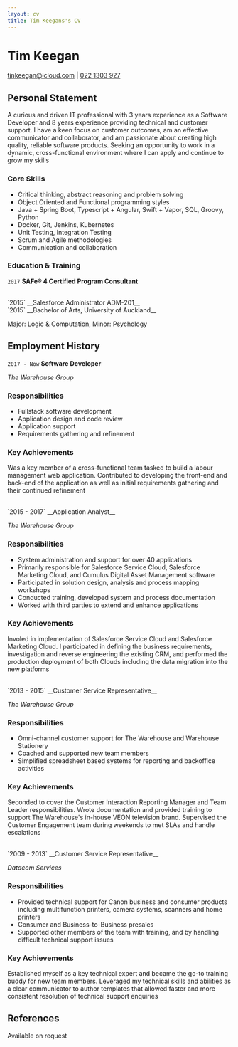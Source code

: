 ```yaml
---
layout: cv
title: Tim Keegans's CV
---
```

# Tim Keegan

<div id="webaddress">
<a href="mailto: tjnkeegan@icloud.com">tjnkeegan@icloud.com</a>
| <a href="tel:+64221303927">022 1303 927</a>
</div>

## Personal Statement 

A curious and driven IT professional with 3 years experience as a Software Developer and 8 years experience providing technical and customer support. I have a keen focus on customer outcomes, am an effective communicator and collaborator, and am passionate about creating high quality, reliable software products. Seeking an opportunity to work in a dynamic, cross-functional environment where I can apply and continue to grow my skills

### Core Skills

- Critical thinking, abstract reasoning and problem solving
- Object Oriented and Functional programming styles
- Java + Spring Boot, Typescript + Angular, Swift + Vapor, SQL, Groovy, Python
- Docker, Git, Jenkins, Kubernetes
- Unit Testing, Integration Testing
- Scrum and Agile methodologies
- Communication and collaboration


### Education & Training

`2017`
__SAFe&reg; 4 Certified Program Consultant__


<br>
`2015`
__Salesforce Administrator ADM-201__


<br>
`2015`
__Bachelor of Arts, University of Auckland__

Major: Logic & Computation, Minor: Psychology


## Employment History 

`2017 - Now`
__Software Developer__

*The Warehouse Group*

### Responsibilities

- Fullstack software development
- Application design and code review
- Application support 
- Requirements gathering and refinement

### Key Achievements

Was a key member of a cross-functional team tasked to build a labour management web application. Contributed to developing the front-end and back-end of the application as well as initial requirements gathering and their continued refinement


<br>
`2015 - 2017`
__Application Analyst__

*The Warehouse Group*

### Responsibilities

- System administration and support for over 40 applications 
- Primarily responsible for Salesforce Service Cloud, Salesforce Marketing Cloud, and Cumulus Digital Asset Management software
- Participated in solution design, analysis and process mapping workshops
- Conducted training, developed system and process documentation
- Worked with third parties to extend and enhance applications

### Key Achievements 

Involed in implementation of Salesforce Service Cloud and Salesforce Marketing Cloud. I participated in defining the business requirements, investigation and reverse engineering the existing CRM, and performed the production deployment of both Clouds including the data migration into the new platforms 


<br>
`2013 - 2015`
__Customer Service Representative__

*The Warehouse Group*

### Responsibilities

- Omni-channel customer support for The Warehouse and Warehouse Stationery
- Coached and supported new team members
- Simplified spreadsheet based systems for reporting and backoffice activities

### Key Achievements 

Seconded to cover the Customer Interaction Reporting Manager and Team Leader responsibilities. Wrote documentation and provided training to support The Warehouse's in-house VEON television brand. Supervised the Customer Engagement team during weekends to met SLAs and handle escalations


<br>
`2009 - 2013`
__Customer Service Representative__

*Datacom Services*

### Responsibilities

- Provided technical support for Canon business and consumer products including multifunction printers, camera systems, scanners and home printers
- Consumer and Business-to-Business presales
- Supported other members of the team with training, and by handling difficult technical support issues


### Key Achievements 

Established myself as a key technical expert and became the go-to training buddy for new team members. Leveraged my technical skills and abilities as a clear communicator to author templates that allowed faster and more consistent resolution of technical support enquiries


## References

Available on request

<!-- ### Footer

Last updated: 3rd July 2020 -->

